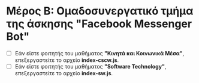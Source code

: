 # Μέρος Β: Ομαδοσυνεργατικό τμήμα της άσκησης "Facebook Messenger Bot"

- [ ] Εάν είστε φοιτητής του μαθήματος **"Κινητά και Κοινωνικά Μέσα"**, επεξεργαστείτε το αρχείο **index-cscw.js**.
- [ ] Εάν είστε φοιτητής του μαθήματος **"Software Technology"**, επεξεργαστείτε το αρχείο **index-sw.js**.
